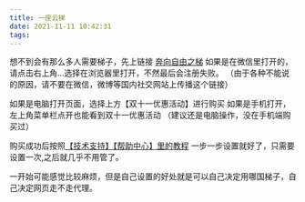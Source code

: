```yaml
---
title: 一座云梯
date: 2021-11-11 10:42:31
tags:
---
```


想不到会有那么多人需要梯子，先上链接
[奔向自由之梯](https://portal.shadowsocks.nz/aff.php?aff=4525)
如果是在微信里打开的，请点击右上角...选择在浏览器里打开，不然最后会注册失败。
（由于各种不能说的原因，请不要在微信，微博等国内社交网站上传播这个链接）

<!--more-->

如果是电脑打开页面，选择上方【双十一优惠活动】进行购买
如果是手机打开，左上角菜单栏点开也能看到双十一优惠活动 （建议还是电脑操作，没在手机端购买过）

购买成功后按照[【技术支持】【帮助中心】里的教程](https://portal.shadowsocks.nz/knowledgebase/32/Trojan-LiteorPro-%E6%9C%8D%E5%8A%A1-%E5%AE%A2%E6%88%B7%E7%AB%AF%E8%AE%BE%E7%BD%AE%E6%95%99%E7%A8%8B) 一步一步设置就好了，只需要设置一次,之后就几乎不用管了。

一开始可能感觉比较麻烦，但是自己设置的好处就是可以自己决定用哪国梯子，自己决定网页走不走代理。
